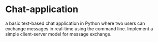 # Chat-application
a basic text-based chat application in Python where two users can exchange messages in real-time using the command line. Implement a simple client-server model for message exchange.
